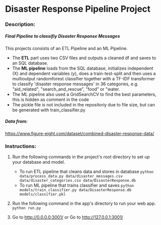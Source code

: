 # Disaster Response Pipeline Project

### Description:
##### Final Pipeline to classifiy Disaster Response Messages

This projects consists of an ETL Pipeline and an ML Pipeline.
- The **ETL** part uses two CSV files and outputs a cleaned df and saves to an SQL database.
- The **ML pipeline** loads from the SQL database, initializes independent (X) and dependent variables (y),
does a train-test-split and then uses a multioutput randomforest classifier together with a TF-IDF transformer to classify 'disaster response messages' in 36 categories, e.g. "aid_related", "search_and_rescue", "food" or "water.
- The ML pipeline also used a GridSearchCV to find the best parameters, this is hidden as comment in the code
- The pickle file is not included in the repositoriy due to file size, but can be generated with train_classifier.py

##### Data from:
https://www.figure-eight.com/dataset/combined-disaster-response-data/



### Instructions:
1. Run the following commands in the project's root directory to set up your database and model.

    - To run ETL pipeline that cleans data and stores in database
        `python data/process_data.py data/disaster_messages.csv data/disaster_categories.csv data/DisasterResponse.db`
    - To run ML pipeline that trains classifier and saves
        `python models/train_classifier.py data/DisasterResponse.db models/classifier.pkl`

2. Run the following command in the app's directory to run your web app.
    `python run.py`

3. Go to http://0.0.0.0:3001/ or
   Go to http://127.0.0.1:3001/
